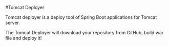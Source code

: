 #Tomcat Deployer

Tomcat deployer is a deploy tool of Spring Boot applications for Tomcat server.

The Tomcat Deployer will download your repository from GitHub, build war file and deploy it!
